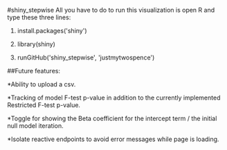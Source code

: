 #shiny_stepwise
All you have to do to run this visualization is open R and type these three lines:

1. install.packages('shiny')

2. library(shiny)

3. runGitHub('shiny_stepwise', 'justmytwospence')

##Future features:

*Ability to upload a csv.

*Tracking of model F-test p-value in addition to the currently implemented Restricted F-test p-value.

*Toggle for showing the Beta coefficient for the intercept term / the initial null model iteration.

*Isolate reactive endpoints to avoid error messages while page is loading.
